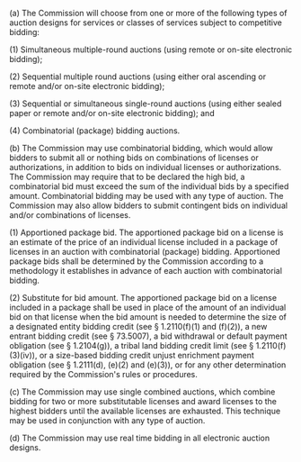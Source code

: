(a) The Commission will choose from one or more of the following types of auction designs for services or classes of services subject to competitive bidding:

(1) Simultaneous multiple-round auctions (using remote or on-site electronic bidding);

(2) Sequential multiple round auctions (using either oral ascending or remote and/or on-site electronic bidding);

(3) Sequential or simultaneous single-round auctions (using either sealed paper or remote and/or on-site electronic bidding); and

(4) Combinatorial (package) bidding auctions.

(b) The Commission may use combinatorial bidding, which would allow bidders to submit all or nothing bids on combinations of licenses or authorizations, in addition to bids on individual licenses or authorizations. The Commission may require that to be declared the high bid, a combinatorial bid must exceed the sum of the individual bids by a specified amount. Combinatorial bidding may be used with any type of auction. The Commission may also allow bidders to submit contingent bids on individual and/or combinations of licenses.

(1) Apportioned package bid. The apportioned package bid on a license is an estimate of the price of an individual license included in a package of licenses in an auction with combinatorial (package) bidding. Apportioned package bids shall be determined by the Commission according to a methodology it establishes in advance of each auction with combinatorial bidding.

(2) Substitute for bid amount. The apportioned package bid on a license included in a package shall be used in place of the amount of an individual bid on that license when the bid amount is needed to determine the size of a designated entity bidding credit (see § 1.2110(f)(1) and (f)(2)), a new entrant bidding credit (see § 73.5007), a bid withdrawal or default payment obligation (see § 1.2104(g)), a tribal land bidding credit limit (see § 1.2110(f)(3)(iv)), or a size-based bidding credit unjust enrichment payment obligation (see § 1.2111(d), (e)(2) and (e)(3)), or for any other determination required by the Commission's rules or procedures.

(c) The Commission may use single combined auctions, which combine bidding for two or more substitutable licenses and award licenses to the highest bidders until the available licenses are exhausted. This technique may be used in conjunction with any type of auction.

(d) The Commission may use real time bidding in all electronic auction designs.

